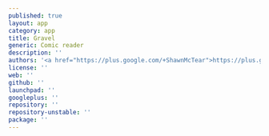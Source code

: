 ```yaml
---
published: true
layout: app
category: app
title: Gravel
generic: Comic reader
description: ''
authors: '<a href="https://plus.google.com/+ShawnMcTear">https://plus.google.com/109256860773710627217</a>'
license: ''
web: ''
github: ''
launchpad: ''
googleplus: ''
repository: ''
repository-unstable: ''
package: ''
---
```

